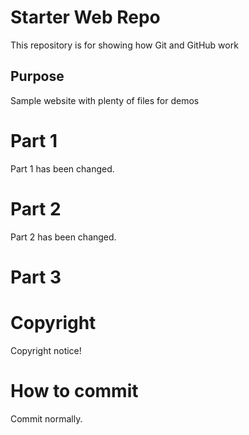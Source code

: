 # Starter Web Repo

This repository is for showing how Git and GitHub work

## Purpose

Sample website with plenty of files for demos

# Part 1

Part 1 has been changed.

# Part 2

Part 2 has been changed.

# Part 3

# Copyright

Copyright notice!

# How to commit

Commit normally.